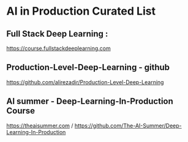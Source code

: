 # AI in Production Curated List


## Full Stack Deep Learning : 

https://course.fullstackdeeplearning.com

## Production-Level-Deep-Learning - github
https://github.com/alirezadir/Production-Level-Deep-Learning

## AI summer - Deep-Learning-In-Production Course
https://theaisummer.com /
https://github.com/The-AI-Summer/Deep-Learning-In-Production
